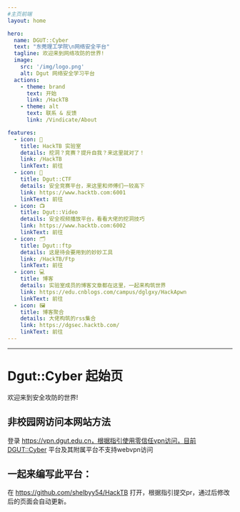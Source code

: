 ```yaml
---
#主页前端
layout: home

hero:
  name: DGUT::Cyber
  text: "东莞理工学院\n网络安全平台"
  tagline: 欢迎来到网络攻防的世界!
  image:
    src: '/img/logo.png'
    alt: Dgut 网络安全学习平台
  actions:
    - theme: brand
      text: 开始
      link: /HackTB
    - theme: alt
      text: 联系 & 反馈
      link: /Vindicate/About

features:
  - icon: 🔬
    title: HackTB 实验室
    details: 挖洞？竞赛？提升自我？来这里就对了！
    link: /HackTB
    linkText: 前往
  - icon: 🚩
    title: Dgut::CTF
    details: 安全竞赛平台，来这里和师傅们一较高下
    link: https://www.hacktb.com:6001
    linkText: 前往
  - icon: 📺
    title: Dgut::Video
    details: 安全视频播放平台，看看大佬的挖洞技巧
    link: https://www.hacktb.com:6002
    linkText: 前往
  - icon: 🗂️
    title: Dgut::ftp
    details: 这是待会要用到的妙妙工具
    link: /HackTB/Ftp
    linkText: 前往
  - icon: 💻
    title: 博客
    details: 实验室成员的博客文章都在这里，一起来构筑世界
    link: https://edu.cnblogs.com/campus/dglgxy/HackApwn
    linkText: 前往
  - icon: 🖼️
    title: 博客聚合
    details: 大佬构筑的rss集合
    link: https://dgsec.hacktb.com/
    linkText: 前往
---
```


------------------
# Dgut::Cyber 起始页
欢迎来到安全攻防的世界!



## 非校园网访问本网站方法

登录 https://vpn.dgut.edu.cn，根据指引使用零信任vpn访问，目前DGUT::Cyber 平台及其附属平台不支持webvpn访问


## 一起来编写此平台：
在 https://github.com/shelbyy54/HackTB 打开，根据指引提交pr，通过后修改后的页面会自动更新。

